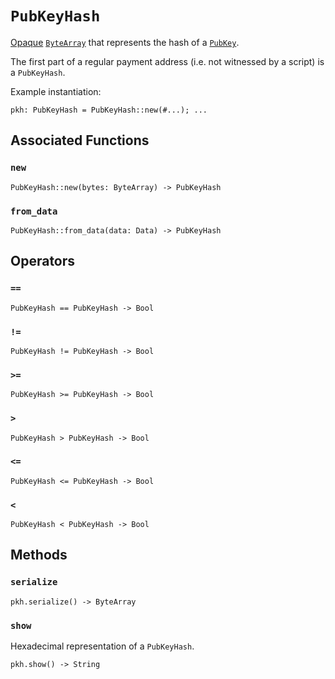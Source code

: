 # `PubKeyHash`

[Opaque](https://en.wikipedia.org/wiki/Opaque_data_type) [`ByteArray`](./bytearray.md) that represents the hash of a [`PubKey`](./pubkey.md). 

The first part of a regular payment address (i.e. not witnessed by a script) is a `PubKeyHash`.

Example instantiation:

```helios
pkh: PubKeyHash = PubKeyHash::new(#...); ...
```

## Associated Functions

### `new`

```helios
PubKeyHash::new(bytes: ByteArray) -> PubKeyHash
```

### `from_data`

```helios
PubKeyHash::from_data(data: Data) -> PubKeyHash
```

## Operators

### `==`

```helios
PubKeyHash == PubKeyHash -> Bool
```

### `!=`

```helios
PubKeyHash != PubKeyHash -> Bool
```

### `>=`

```helios
PubKeyHash >= PubKeyHash -> Bool
```

### `>`

```helios
PubKeyHash > PubKeyHash -> Bool
```

### `<=`

```helios
PubKeyHash <= PubKeyHash -> Bool
```

### `<`

```helios
PubKeyHash < PubKeyHash -> Bool
```

## Methods

### `serialize`

```helios
pkh.serialize() -> ByteArray
```

### `show`

Hexadecimal representation of a `PubKeyHash`.

```helios
pkh.show() -> String
```
